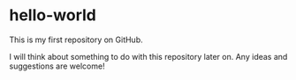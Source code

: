 # hello-world
This is my first repository on GitHub.

I will think about something to do with this repository later on.
Any ideas and suggestions are welcome!
